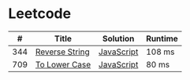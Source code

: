 # Leetcode

| # | Title | Solution | Runtime |
|---| ----- | -------- | ------- |
|344|[ Reverse String](https://leetcode.com/problems/reverse-string/)|[JavaScript](./solutions/344.%20Reverse%20String.js)|108 ms|
|709|[ To Lower Case](https://leetcode.com/problems/to-lower-case/)|[JavaScript](./solutions/709.%20To%20Lower%20Case.js)|80 ms|
